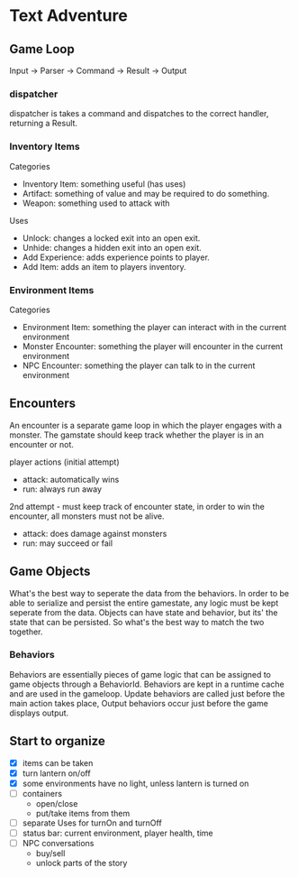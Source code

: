 # Text Adventure

## Game Loop

Input -> Parser -> Command -> Result -> Output

### dispatcher

dispatcher is takes a command and dispatches to the correct handler, returning a Result.

### Inventory Items

Categories

- Inventory Item: something useful (has uses)
- Artifact: something of value and may be required to do something.
- Weapon: something used to attack with

Uses

- Unlock: changes a locked exit into an open exit.
- Unhide: changes a hidden exit into an open exit.
- Add Experience: adds experience points to player.
- Add Item: adds an item to players inventory.

### Environment Items

Categories

- Environment Item: something the player can interact with in the current environment
- Monster Encounter: something the player will encounter in the current environment
- NPC Encounter: something the player can talk to in the current environment

## Encounters

An encounter is a separate game loop in which the player engages with a monster.  The gamstate should keep track whether the player is in an encounter or not.

player actions (initial attempt)

- attack: automatically wins
- run: always run away

2nd attempt - must keep track of encounter state, in order to win the encounter, all monsters must not be alive.

- attack: does damage against monsters
- run: may succeed or fail

## Game Objects

What's the best way to seperate the data from the behaviors. In order to be able to serialize and persist the entire gamestate, any logic must be kept seperate from the data.  Objects can have state and behavior, but its' the state that can be persisted. So what's the best way to match the two together.

### Behaviors

Behaviors are essentially pieces of game logic that can be assigned to game objects through a BehaviorId. Behaviors are kept in a runtime cache and are used in the gameloop.  Update behaviors are called just before the main action takes place, Output behaviors occur just before the game displays output.

## Start to organize

- [x] items can be taken
- [x] turn lantern on/off
- [x] some environments have no light, unless lantern is turned on
- [ ] containers
  - open/close
  - put/take items from them
- [ ] separate Uses for turnOn and turnOff
- [ ] status bar: current environment, player health, time
- [ ] NPC conversations
  - buy/sell
  - unlock parts of the story